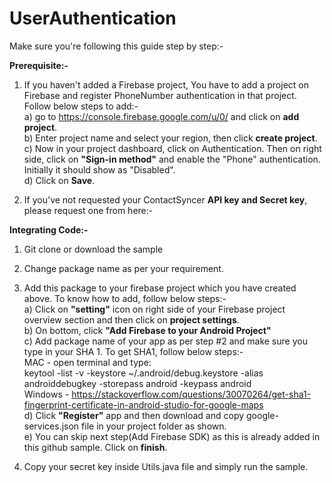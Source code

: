 # UserAuthentication
Make sure you're following this guide step by step:-

<b>Prerequisite:-</b>

1) If you haven't added a Firebase project, You have to add a project on Firebase and register PhoneNumber authentication in that project. Follow below steps to add:-  
a) go to https://console.firebase.google.com/u/0/ and click on <b>add project</b>.  
b) Enter project name and select your region, then click <b>create project</b>.  
c) Now in your project dashboard, click on Authentication. Then on right side, click on <b>"Sign-in method"</b> and enable the "Phone" authentication. Initially it should show as "Disabled".  
d) Click on <b>Save</b>.  

2) If you've not requested your ContactSyncer <b>API key and Secret key</b>, please request one from here:-  

<b>Integrating Code:-</b>
1) Git clone or download the sample  
2) Change package name as per your requirement.  
3) Add this package to your firebase project which you have created above. To know how to add, follow below steps:-  
a) Click on <b>"setting"</b> icon on right side of your Firebase project overview section and then click on <b>project settings</b>.  
b) On bottom, click <b>"Add Firebase to your Android Project"</b>  
c) Add package name of your app as per step #2 and make sure you type in your SHA 1. To get SHA1, follow below steps:-  
MAC - open terminal and type:  
keytool -list -v -keystore ~/.android/debug.keystore -alias androiddebugkey -storepass android -keypass android  
Windows - https://stackoverflow.com/questions/30070264/get-sha1-fingerprint-certificate-in-android-studio-for-google-maps  
d) Click <b>"Register"</b> app and then download and copy google-services.json file in your project folder as shown.  
e) You can skip next step(Add Firebase SDK) as this is already added in this github sample. Click on <b>finish</b>.  

4) Copy your secret key inside Utils.java file and simply run the sample.  


